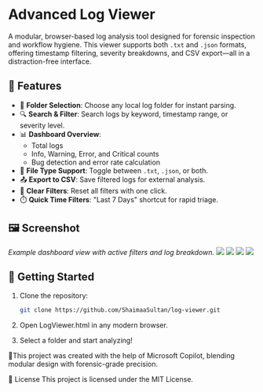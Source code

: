# Advanced Log Viewer

A modular, browser-based log analysis tool designed for forensic inspection and workflow hygiene. This viewer supports both `.txt` and `.json` formats, offering timestamp filtering, severity breakdowns, and CSV export—all in a distraction-free interface.

## 🔧 Features

- 📂 **Folder Selection**: Choose any local log folder for instant parsing.
- 🔍 **Search & Filter**: Search logs by keyword, timestamp range, or severity level.
- 📊 **Dashboard Overview**:
  - Total logs
  - Info, Warning, Error, and Critical counts
  - Bug detection and error rate calculation
- 📁 **File Type Support**: Toggle between `.txt`, `.json`, or both.
- 📤 **Export to CSV**: Save filtered logs for external analysis.
- 🧹 **Clear Filters**: Reset all filters with one click.
- ⏱️ **Quick Time Filters**: "Last 7 Days" shortcut for rapid triage.

## 🖼️ Screenshot
*Example dashboard view with active filters and log breakdown.*
<image src="Screenshot 2025-10-17 144314.png" />
<image src="Screenshot 2025-10-17 144547.png" />
<image src="Screenshot 2025-10-17 145042.png" />
<image src="Screenshot 2025-10-17 145158.png" />

## 🚀 Getting Started

1. Clone the repository:
   ```bash
   git clone https://github.com/ShaimaaSultan/log-viewer.git
2. Open LogViewer.html in any modern browser.

3. Select a folder and start analyzing!

🧠This project was created with the help of Microsoft Copilot, blending modular design with forensic-grade precision.

📄 License
This project is licensed under the MIT License.
